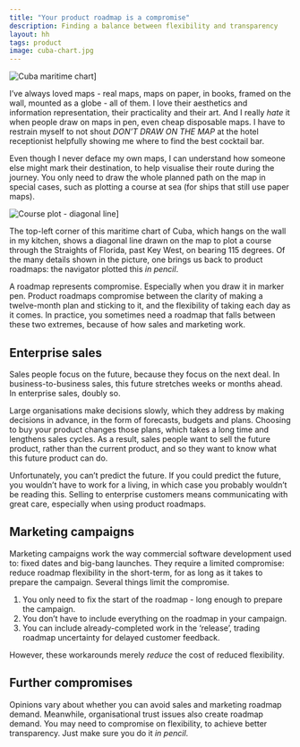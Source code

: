 ```yaml
---
title: "Your product roadmap is a compromise"
description: Finding a balance between flexibility and transparency
layout: hh
tags: product
image: cuba-chart.jpg
---
```


![Cuba maritime chart](cuba-chart.jpg)]

I’ve always loved maps - real maps, maps on paper, in books, framed on the wall, mounted as a globe - all of them.
I love their aesthetics and information representation, their practicality and their art.
And I really _hate_ it when people draw on maps in pen, even cheap disposable maps.
I have to restrain myself to not shout _DON’T DRAW ON THE MAP_ at the hotel receptionist helpfully showing me where to find the best cocktail bar.

Even though I never deface my own maps, I can understand how someone else might mark their destination, to help visualise their route during the journey.
You only need to draw the whole planned path on the map in special cases, such as plotting a course at sea (for ships that still use paper maps).

![Course plot - diagonal line](cuba-chart-detail.jpg)]

The top-left corner of this maritime chart of Cuba, which hangs on the wall in my kitchen, shows a diagonal line drawn on the map to plot a course through the Straights of Florida, past Key West, on bearing 115 degrees.
Of the many details shown in the picture, one brings us back to product roadmaps:
the navigator plotted this _in pencil_.

A roadmap represents compromise.
Especially when you draw it in marker pen.
Product roadmaps compromise between the clarity of making a twelve-month plan and sticking to it,
and the flexibility of taking each day as it comes.
In practice, you sometimes need a roadmap that falls between these two extremes, because of how sales and marketing work.

## Enterprise sales

Sales people focus on the future, because they focus on the next deal.
In business-to-business sales, this future stretches weeks or months ahead.
In enterprise sales, doubly so.

Large organisations make decisions slowly, which they address by making decisions in advance, in the form of forecasts, budgets and plans.
Choosing to buy your product changes those plans, which takes a long time and lengthens sales cycles.
As a result, sales people want to sell the future product, rather than the current product, and so they want to know what this future product can do.

Unfortunately, you can’t predict the future.
If you could predict the future, you wouldn’t have to work for a living, in which case you probably wouldn’t be reading this.
Selling to enterprise customers means communicating with great care, especially when using product roadmaps.

## Marketing campaigns

Marketing campaigns work the way commercial software development used to:
fixed dates and big-bang launches.
They require a limited compromise:
reduce roadmap flexibility in the short-term, for as long as it takes to prepare the campaign.
Several things limit the compromise.

1. You only need to fix the start of the roadmap - long enough to prepare the campaign.
2. You don’t have to include everything on the roadmap in your campaign.
3. You can include already-completed work in the ‘release’, trading roadmap uncertainty for delayed customer feedback.

However, these workarounds merely _reduce_ the cost of reduced flexibility.

## Further compromises

Opinions vary about whether you can avoid sales and marketing roadmap demand.
Meanwhile, organisational trust issues also create roadmap demand.
You may need to compromise on flexibility, to achieve better transparency.
Just make sure you do it _in pencil_.
